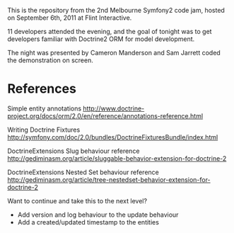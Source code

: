 This is the repository from the 2nd Melbourne Symfony2 code jam, hosted on September 6th, 2011 at Flint Interactive.

11 developers attended the evening, and the goal of tonight was to get developers familiar with Doctrine2 ORM for model development.

The night was presented by Cameron Manderson and Sam Jarrett coded the demonstration on screen.

# References

Simple entity annotations
http://www.doctrine-project.org/docs/orm/2.0/en/reference/annotations-reference.html

Writing Doctrine Fixtures
http://symfony.com/doc/2.0/bundles/DoctrineFixturesBundle/index.html

DoctrineExtensions Slug behaviour reference
http://gediminasm.org/article/sluggable-behavior-extension-for-doctrine-2

DoctrineExtensions Nested Set behaviour reference
http://gediminasm.org/article/tree-nestedset-behavior-extension-for-doctrine-2



Want to continue and take this to the next level?
- Add version and log behaviour to the update behaviour
- Add a created/updated timestamp to the entities